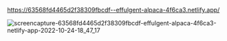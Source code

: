 https://63568fd4465d2f38309fbcdf--effulgent-alpaca-4f6ca3.netlify.app/


![screencapture-63568fd4465d2f38309fbcdf-effulgent-alpaca-4f6ca3-netlify-app-2022-10-24-18_47_17](https://user-images.githubusercontent.com/89582259/197535059-36307330-2357-49b6-bf68-d2fae6ef9239.png)

